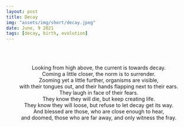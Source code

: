 ```yaml
---
layout: post
title: Decay
img: "assets/img/short/decay.jpeg"
date: June, 9 2021
tags: [decay, birth, evolution]
---
```


<br><br>
<div align="center">
Looking from high above, the current is towards decay.<br>
Coming a little closer, the norm is to surrender. <br>
Zooming yet a little further, organisms are visible, <br>
with their tongues out, and their hands flapping next to their ears.<br>
They laugh in face of their fears. <br>
They know they will die, but keep creating life. <br>  
They know they will loose, but refuse to let decay get its way.<br>
And blessed are those, who are close enough to hear, <br>
and doomed, those who are far away, and only witness the fray.<br>
  
</div>
<br><br>
<br><br>
<br><br>
<br><br>
<br><br>
<br><br>
